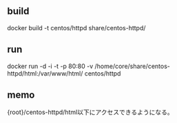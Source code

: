
## build

docker build -t centos/httpd share/centos-httpd/

## run

docker run -d -i -t -p 80:80 -v /home/core/share/centos-httpd/html:/var/www/html/ centos/httpd

## memo

{root}/centos-httpd/html以下にアクセスできるようになる。
